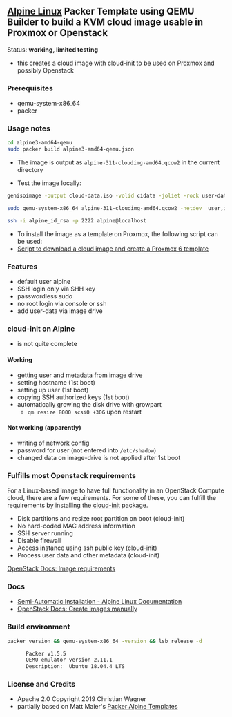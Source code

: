 ## [Alpine Linux](http://alpinelinux.org) Packer Template using QEMU Builder to build a KVM cloud image usable in Proxmox or Openstack

Status: **working, limited testing**

* this creates a cloud image with cloud-init to be used on Proxmox and possibly Openstack

### Prerequisites
- qemu-system-x86_64
- packer

### Usage notes

```sh
cd alpine3-amd64-qemu
sudo packer build alpine3-amd64-qemu.json
```
- The image is output as `alpine-311-cloudimg-amd64.qcow2` in the current directory

- Test the image locally:

```sh
genisoimage -output cloud-data.iso -volid cidata -joliet -rock user-data meta-data

sudo qemu-system-x86_64 alpine-311-cloudimg-amd64.qcow2 -netdev  user,id=user.0,hostfwd=tcp::2222-:22 -device  virtio-net,netdev=user.0 -cdrom cloud-data.iso

ssh -i alpine_id_rsa -p 2222 alpine@localhost
```
- To install the image as a template on Proxmox, the following script can be used:
- [Script to download a cloud image and create a Proxmox 6 template](https://gist.github.com/chriswayg/43fbea910e024cbe608d7dcb12cb8466)

### Features
- default user alpine
- SSH login only via SHH key
- passwordless sudo
- no root login via console or ssh
- add user-data via image drive

### cloud-init on Alpine
- is not quite complete

#### Working
- getting user and metadata from image drive
- setting hostname (1st boot)
- setting up user (1st boot)
- copying SSH authorized keys (1st boot)
- automatically growing the disk drive with growpart
  - `qm resize 8000 scsi0 +30G` upon restart

#### Not working (apparently)
- writing of network config
- password for user (not entered into `/etc/shadow`)
- changed data on image-drive is not applied after 1st boot

### Fulfills most Openstack requirements

For a Linux-based image to have full functionality in an OpenStack Compute cloud, there are a few requirements. For some of these, you can fulfill the requirements by installing the  [cloud-init](https://cloudinit.readthedocs.org/en/latest/)  package.

* Disk partitions and resize root partition on boot (cloud-init)
* No hard-coded MAC address information
* SSH server running
* Disable firewall
* Access instance using ssh public key (cloud-init)
* Process user data and other metadata (cloud-init)

[OpenStack Docs: Image requirements](https://docs.openstack.org/image-guide/openstack-images.html)

### Docs
- [Semi-Automatic Installation - Alpine Linux Documentation](https://beta.docs.alpinelinux.org/user-handbook/0.1a/Installing/manual.html)
- [OpenStack Docs: Create images manually](https://docs.openstack.org/image-guide/create-images-manually.html)

### Build environment

```sh
packer version && qemu-system-x86_64 -version && lsb_release -d

      Packer v1.5.5
      QEMU emulator version 2.11.1
      Description:	Ubuntu 18.04.4 LTS
```

### License and Credits
- Apache 2.0 Copyright 2019 Christian Wagner
- partially based on Matt Maier's [Packer Alpine Templates](https://github.com/maier/packer-templates)

